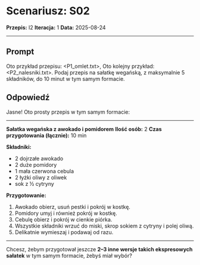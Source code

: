﻿# Scenariusz: S02
**Przepis:** I2
**Iteracja:** 1
**Data:** 2025-08-24

---

## Prompt
Oto przykład przepisu: <P1_omlet.txt>, Oto kolejny przykład: <P2_nalesniki.txt>. Podaj przepis na sałatkę wegańską, z maksymalnie 5 składników, do 10 minut w tym samym formacie.


## Odpowiedź
Jasne! Oto prosty przepis w tym samym formacie:

---

**Sałatka wegańska z awokado i pomidorem**
**Ilość osób:** 2
**Czas przygotowania (łącznie):** 10 min

**Składniki:**

* 2 dojrzałe awokado
* 2 duże pomidory
* 1 mała czerwona cebula
* 2 łyżki oliwy z oliwek
* sok z ½ cytryny

**Przygotowanie:**

1. Awokado obierz, usuń pestki i pokrój w kostkę.
2. Pomidory umyj i również pokrój w kostkę.
3. Cebulę obierz i pokrój w cienkie piórka.
4. Wszystkie składniki wrzuć do miski, skrop sokiem z cytryny i polej oliwą.
5. Delikatnie wymieszaj i podawaj od razu.

---

Chcesz, żebym przygotował jeszcze **2–3 inne wersje takich ekspresowych sałatek** w tym samym formacie, żebyś miał wybór?
